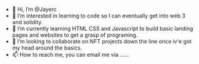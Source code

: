 - 👋 Hi, I’m @Jayerc
- 👀 I’m interested in learning to code so I can eventually get into web 3 and solidity.
- 🌱 I’m currently learning HTML CSS and Javascript to build basic landing pages and websites to get a grasp of programing.
- 💞️ I’m looking to collaborate on NFT projects down the line once iv'e got my head around the basics.
- 📫 How to reach me, you can email me via ......

<!---
Jayerc/Jayerc is a ✨ special ✨ repository because its `README.md` (this file) appears on your GitHub profile.
You can click the Preview link to take a look at your changes.
--->
